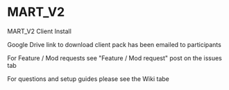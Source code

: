 # MART_V2
MART_V2 Client Install

Google Drive link to download client pack has been emailed to participants

For Feature / Mod requests see "Feature / Mod request" post on the issues tab

For questions and setup guides please see the Wiki tabe
